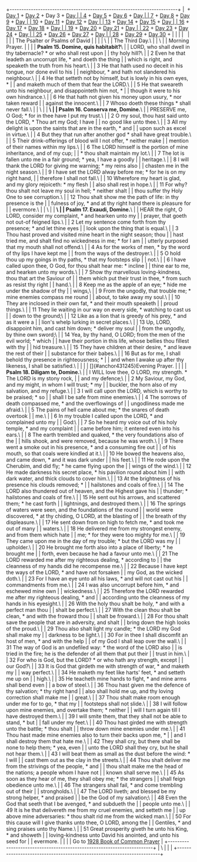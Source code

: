  

+-----------------------------------------------------------------------+
|  + [Day 1](Day1.html) + [Day 2](Day2.html) + Day 3 + [Day             |
| 4](Day4.html) + [Day 5](Day5.html) + [Day 6](Day6.html) + [Day        |
| 7](Day7.html) + [Day 8](Day8.html) + [Day 9](Day9.html) + [Day        |
| 10](Day10.html) + [Day 11](Day11.html) + [Day 12](Day12.html) + [Day  |
| 13](Day13.html) + [Day 14](Day14.html) + [Day 15](Day15.html) + [Day  |
| 16](Day16.html) + [Day 17](Day17.html) + [Day 18](Day18.html) + [Day  |
| 19](Day19.html) + [Day 20](Day20.html) + [Day 21](Day21.html) + [Day  |
| 22](Day22.html) + [Day 23](Day23.html) + [Day 24](Day24.html) + [Day  |
| 25](Day25.html) + [Day 26](Day26.html) + [Day 27](Day27.html) + [Day  |
| 28](Day28.html) + [Day 29](Day29.html) + [Day 30](Day30.html) +       |
|                                                                       |
|                                                                       |
|                                                                       |
| The Psalter or Psalms of David                                        |
|                                                                       |
| \                                                                     |
| The Third Day.\                                                       |
| \                                                                     |
| Morning Prayer.                                                       |
|                                                                       |
| **Psalm 15. Domine, quis habitabit?**\                                |
| LORD, who shall dwell in thy tabernacle? \* or who shall rest upon    |
| thy holy hill?\                                                       |
| 2 Even he that leadeth an uncorrupt life, \* and doeth the thing      |
| which is right, and speaketh the truth from his heart.\               |
| 3 He that hath used no deceit in his tongue, nor done evil to his     |
| neighbour, \* and hath not slandered his neighbour.\                  |
| 4 He that setteth not by himself, but is lowly in his own eyes, \*    |
| and maketh much of them that fear the LORD.\                          |
| 5 He that sweareth unto his neighbour, and disappointeth him not, \*  |
| though it were to his own hindrance.\                                 |
| 6 He that hath not given his money upon usury, \* nor taken reward    |
| against the innocent.\                                                |
| 7 Whoso doeth these things \* shall never fall.\                      |
| \                                                                     |
| **\                                                                   |
| Psalm 16. Conserva me, Domine.**\                                     |
| PRESERVE me, O God; \* for in thee have I put my trust.\              |
| 2 O my soul, thou hast said unto the LORD, \* Thou art my God; I have |
| no good like unto thee.\                                              |
| 3 All my delight is upon the saints that are in the earth, \* and     |
| upon such as excel in virtue.\                                        |
| 4 But they that run after another god \* shall have great trouble.\   |
| 5 Their drink-offerings of blood will I not offer, \* neither make    |
| mention of their names within my lips.\                               |
| 6 The LORD himself is the portion of mine inheritance, and of my cup; |
| \* thou shalt maintain my lot.\                                       |
| 7 The lot is fallen unto me in a fair ground; \* yea, I have a goodly |
| heritage.\                                                            |
| 8 I will thank the LORD for giving me warning; \* my reins also       |
| chasten me in the night season.\                                      |
| 9 I have set the LORD alway before me; \* for he is on my right hand, |
| therefore I shall not fall.\                                          |
| 10 Wherefore my heart is glad, and my glory rejoiceth: \* my flesh    |
| also shall rest in hope.\                                             |
| 11 For why? thou shalt not leave my soul in hell; \* neither shalt    |
| thou suffer thy Holy One to see corruption.\                          |
| 12 Thou shalt show me the path of life: in thy presence is the        |
| fulness of joy, \* and at thy right hand there is pleasure for        |
| evermore.\                                                            |
| \                                                                     |
| **\                                                                   |
| Psalm 17. Exaudi, Domine.**\                                          |
| HEAR the right, O LORD, consider my complaint, \* and hearken unto my |
| prayer, that goeth not out-of feigned lips.\                          |
| 2 Let my sentence come forth from thy presence; \* and let thine eyes |
| look upon the thing that is equal.\                                   |
| 3 Thou hast proved and visited mine heart in the night season; thou   |
| hast tried me, and shalt find no wickedness in me; \* for I am        |
| utterly purposed that my mouth shall not offend.\                     |
| 4 As for the works of men, \* by the word of thy lips I have kept me  |
| from the ways of the destroyer.\                                      |
| 5 O hold thou up my goings in thy paths, \* that my footsteps slip    |
| not.\                                                                 |
| 6 I have called upon thee, O God, for thou shalt hear me: \* incline  |
| thine ear to me, and hearken unto my words.\                          |
| 7 Show thy marvellous loving-kindness, thou that art the Saviour of   |
| them which put their trust in thee, \* from such as resist thy right  |
| hand.\                                                                |
| 8 Keep me as the apple of an eye; \* hide me under the shadow of thy  |
| wings,\                                                               |
| 9 From the ungodly, that trouble me; \* mine enemies compass me round |
| about, to take away my soul.\                                         |
| 10 They are inclosed in their own fat, \* and their mouth speaketh    |
| proud things.\                                                        |
| 11 They lie waiting in our way on every side, \* watching to cast us  |
| down to the ground;\                                                  |
| 12 Like as a lion that is greedy of his prey, \* and as it were a     |
| lion\'s whelp lurking in secret places.\                              |
| 13 Up, LORD, disappoint him, and cast him down; \* deliver my soul    |
| from the ungodly, by thine own sword;\                                |
| 14 Yea, by thy hand, O LORD; from the men of the evil world; \* which |
| have their portion in this life, whose bellies thou fillest with thy  |
| hid treasure.\                                                        |
| 15 They have children at their desire, \* and leave the rest of their |
| substance for their babes.\                                           |
| 16 But as for me, I shall behold thy presence in righteousness; \*    |
| and when I awake up after thy likeness, I shall be satisfied.\        |
|                                                                       |
| []{#anchor431245}Evening Prayer.                                      |
|                                                                       |
| **Psalm 18. Diligam te, Domine.**\                                    |
| I WILL love thee, O LORD, my strength. \* The LORD is my stony rock,  |
| and my defence;\                                                      |
| 2 My Saviour, my God, and my might, in whom I will trust; \* my       |
| buckler, the horn also of my salvation, and my refuge.\               |
| 3 I will call upon the LORD, which is worthy to be praised; \* so     |
| shall I be safe from mine enemies.\                                   |
| 4 The sorrows of death compassed me, \* and the overflowings of       |
| ungodliness made me afraid.\                                          |
| 5 The pains of hell came about me; \* the snares of death overtook    |
| me.\                                                                  |
| 6 In my trouble I called upon the LORD, \* and complained unto my     |
| God:\                                                                 |
| 7 So he heard my voice out of his holy temple, \* and my complaint    |
| came before him; it entered even into his ears.\                      |
| 8 The earth trembled and quaked, \* the very foundations also of the  |
| hills shook, and were removed, because he was wroth.\                 |
| 9 There went a smoke out in his presence, \* and a consuming fire out |
| of his mouth, so that coals were kindled at it.\                      |
| 10 He bowed the heavens also, and came down, \* and it was dark under |
| his feet.\                                                            |
| 11 He rode upon the Cherubim, and did fly; \* he came flying upon the |
| wings of the wind.\                                                   |
| 12 He made darkness his secret place, \* his pavilion round about him |
| with dark water, and thick clouds to cover him.\                      |
| 13 At the brightness of his presence his clouds removed; \*           |
| hailstones and coals of fire.\                                        |
| 14 The LORD also thundered out of heaven, and the Highest gave his    |
| thunder; \* hailstones and coals of fire.\                            |
| 15 He sent out his arrows, and scattered them; \* he cast forth       |
| lightnings, and destroyed them.\                                      |
| 16 The springs of waters were seen, and the foundations of the round  |
| world were discovered, \* at thy chiding, O LORD, at the blasting of  |
| the breath of thy displeasure.\                                       |
| 17 He sent down from on high to fetch me, \* and took me out of many  |
| waters.\                                                              |
| 18 He delivered me from my strongest enemy, and from them which hate  |
| me; \* for they were too mighty for me.\                              |
| 19 They came upon me in the day of my trouble; \* but the LORD was my |
| upholder.\                                                            |
| 20 He brought me forth also into a place of liberty; \* he brought me |
| forth, even because he had a favour unto me.\                         |
| 21 The LORD rewarded me after my righteous dealing, \* according to   |
| the cleanness of my hands did he recompense me.\                      |
| 22 Because I have kept the ways of the LORD, \* and have not forsaken |
| my God, as the wicked doth.\                                          |
| 23 For I have an eye unto all his laws, \* and will not cast out his  |
| commandments from me.\                                                |
| 24 I was also uncorrupt before him, \* and eschewed mine own          |
| wickedness.\                                                          |
| 25 Therefore the LORD rewarded me after my righteous dealing, \* and  |
| according unto the cleanness of my hands in his eyesight.\            |
| 26 With the holy thou shalt be holy, \* and with a perfect man thou   |
| shalt be perfect.\                                                    |
| 27 With the clean thou shalt be clean, \* and with the froward thou   |
| shalt be froward.\                                                    |
| 28 For thou shalt save the people that are in adversity, and shalt    |
| bring down the high looks of the proud.\                              |
| 29 Thou also shalt light my candle; \* the LORD my God shall make my  |
| darkness to be light.\                                                |
| 30 For in thee I shall discomfit an host of men, \* and with the help |
| of my God I shall leap over the wall.\                                |
| 31 The way of God is an undefiled way: \* the word of the LORD also   |
| is tried in the fire; he is the defender of all them that put their   |
| trust in him.\                                                        |
| 32 For who is God, but the LORD? \* or who hath any strength, except  |
| our God?\                                                             |
| 33 It is God that girdeth me with strength of war, \* and maketh my   |
| way perfect.\                                                         |
| 34 He maketh my feet like harts\' feet, \* and setteth me up on       |
| high.\                                                                |
| 35 He teacheth mine hands to fight, \* and mine arms shall bend even  |
| a bow of steel.\                                                      |
| 36 Thou hast given me the defence of thy salvation; \* thy right hand |
| also shall hold me up, and thy loving correction shall make me        |
| great.\                                                               |
| 37 Thou shalt make room enough under me for to go, \* that my         |
| footsteps shall not slide.\                                           |
| 38 I will follow upon mine enemies, and overtake them; \* neither     |
| will I turn again till I have destroyed them.\                        |
| 39 I will smite them, that they shall not be able to stand, \* but    |
| fall under my feet.\                                                  |
| 40 Thou hast girded me with strength unto the battle; \* thou shalt   |
| throw down mine enemies under me.\                                    |
| 41 Thou hast made mine enemies also to turn their backs upon me, \*   |
| and I shall destroy them that hate me.\                               |
| 42 They shall cry, but there shall be none to help them; \* yea, even |
| unto the LORD shall they cry, but he shall not hear them.\            |
| 43 I will beat them as small as the dust before the wind: \* I will   |
| cast them out as the clay in the streets.\                            |
| 44 Thou shalt deliver me from the strivings of the people, \* and     |
| thou shalt make me the head of the nations; a people whom I have not  |
| known shall serve me.\                                                |
| 45 As soon as they hear of me, they shall obey me; \* the strangers   |
| shall feign obedience unto me.\                                       |
| 46 The strangers shall fail, \* and come trembling out of their       |
| strongholds.\                                                         |
| 47 The LORD liveth; and blessed be my strong helper, \* and praised   |
| be the God of my salvation;\                                          |
| 48 Even the God that seeth that I be avenged, \* and subdueth the     |
| people unto me.\                                                      |
| 49 It is he that delivereth me from my cruel enemies, and setteth me  |
| up above mine adversaries: \* thou shalt rid me from the wicked man.\ |
| 50 For this cause will I give thanks unto thee, O LORD, among the     |
| Gentiles, \* and sing praises unto thy Name.\                         |
| 51 Great prosperity giveth he unto his King, \* and showeth           |
| loving-kindness unto David his anointed, and unto his seed for        |
| evermore.                                                             |
|                                                                       |
| Go to [1928 Book of Common Prayer](../index.html)                     |
+-----------------------------------------------------------------------+
| \                                                                     |
| [](http://www.episcopalnet.org/DBS/DOR.html)                          |
+-----------------------------------------------------------------------+

